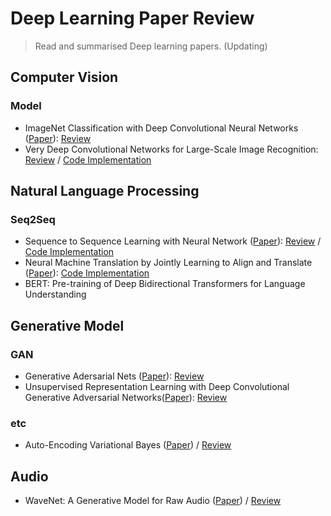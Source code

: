 # Deep Learning Paper Review
> Read and summarised Deep learning papers. (Updating)

## Computer Vision
### Model
- ImageNet Classification with Deep Convolutional Neural Networks ([Paper](https://papers.nips.cc/paper/2012/file/c399862d3b9d6b76c8436e924a68c45b-Paper.pdf)): [Review](https://bramble-orbit-e15.notion.site/ImageNet-Classification-with-Deep-Convolutional-Neural-Networks-88cdcd03053144bba5c4d39f8fb93e9f)
- Very Deep Convolutional Networks for Large-Scale Image Recognition: [Review](https://bramble-orbit-e15.notion.site/Very-Deep-Convolutional-Networks-for-Large-Scale-Image-Recognition-2dc38e14c1524f5d843ed9d0d41ad2ed) / [Code Implementation](https://github.com/hjjjang/paper_review/blob/master/code_implementation/VGG_CIFAR10.ipynb)


## Natural Language Processing
### Seq2Seq
- Sequence to Sequence Learning with Neural Network ([Paper](https://papers.nips.cc/paper/2014/file/a14ac55a4f27472c5d894ec1c3c743d2-Paper.pdf)): [Review](https://bramble-orbit-e15.notion.site/Sequence-to-Sequence-Learning-with-Neural-Network-0d1efd25aff64571bdc208ba4275c16e) / [Code Implementation](https://github.com/hjjjang/paper_review/blob/master/code_implementation/Seq2Seq(LSTM).ipynb)
- Neural Machine Translation by Jointly Learning to Align and Translate ([Paper](https://arxiv.org/pdf/1409.0473.pdf)): [Code Implementation](https://github.com/hjjjang/paper_review/blob/master/code_implementation/NMT_attention.ipynb)
- BERT: Pre-training of Deep Bidirectional Transformers for Language Understanding


## Generative Model
### GAN
- Generative Adersarial Nets ([Paper](https://papers.nips.cc/paper/2014/file/5ca3e9b122f61f8f06494c97b1afccf3-Paper.pdf)): [Review](https://bramble-orbit-e15.notion.site/Generative-Adversarial-Nets-315735650ae042c5b1ac723c1e485472)
- Unsupervised Representation Learning with Deep Convolutional Generative Adversarial Networks([Paper](https://arxiv.org/pdf/1511.06434.pdf)): [Review](https://bramble-orbit-e15.notion.site/Unsupervised-Representation-Learning-with-Deep-Convolutional-Generative-Adversarial-Networks-dc98d32b117448e1a25dc5057b74f10a)
### etc
- Auto-Encoding Variational Bayes ([Paper](https://arxiv.org/pdf/1312.6114.pdf)) / [Review](https://bramble-orbit-e15.notion.site/Auto-Encoding-Variational-Bayes-026cad5592f84db7954b273727d2d958)


## Audio
- WaveNet: A Generative Model for Raw Audio ([Paper](https://arxiv.org/pdf/1609.03499.pdf)) / [Review](https://bramble-orbit-e15.notion.site/Auto-Encoding-Variational-Bayes-026cad5592f84db7954b273727d2d958)
